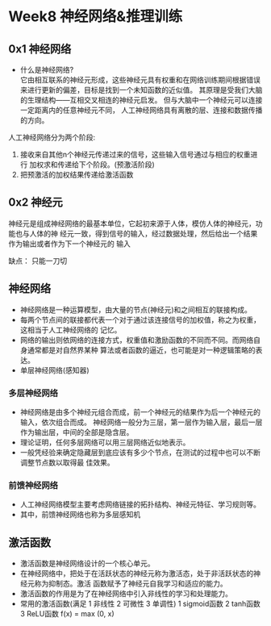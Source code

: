 # Week8 神经网络&推理训练

## 0x1 神经网络

- 什么是神经网络?  
它由相互联系的神经元形成，这些神经元具有权重和在网络训练期间根据错误 来进行更新的偏差，目标是找到一个未知函数的近似值。
其原理是受我们大脑的生理结构——互相交叉相连的神经元启发。 但与大脑中一个神经元可以连接一定距离内的任意神经元不同，
人工神经网络具有离散的层、连接和数据传播的方向。

人工神经网络分为两个阶段:

1. 接收来自其他n个神经元传递过来的信号，这些输入信号通过与相应的权重进行 加权求和传递给下个阶段。(预激活阶段)
2. 把预激活的加权结果传递给激活函数

## 0x2 神经元  
神经元是组成神经网络的最基本单位，它起初来源于人体，模仿人体的神经元，功能也与人体的神
经元一致，得到信号的输入，经过数据处理，然后给出一个结果作为输出或者作为下一个神经元的
输入

缺点： 只能一刀切

## 神经网络

- 神经网络是一种运算模型，由大量的节点(神经元)和之间相互的联接构成。
- 每两个节点间的联接都代表一个对于通过该连接信号的加权值，称之为权重，这相当于人工神经网络的
记忆。
- 网络的输出则依网络的连接方式，权重值和激励函数的不同而不同。而网络自身通常都是对自然界某种
 算法或者函数的逼近，也可能是对一种逻辑策略的表达。
- 单层神经网络(感知器)

### 多层神经网络

- 神经网络是由多个神经元组合而成，前一个神经元的结果作为后一个神经元的输入，依次组合而成。 神经网络一般分为三层，第一层作为输入层，最后一层作为输出层，中间的全部是隐含层。
- 理论证明，任何多层网络可以用三层网络近似地表示。
- 一般凭经验来确定隐藏层到底应该有多少个节点，在测试的过程中也可以不断调整节点数以取得最
佳效果。

### 前馈神经网络
- 人工神经网络模型主要考虑网络链接的拓扑结构、神经元特征、学习规则等。 
-  其中，前馈神经网络也称为多层感知机

## 激活函数

- 激活函数是神经网络设计的一个核心单元。
- 在神经网络中，把处于在活跃状态的神经元称为激活态，处于非活跃状态的神经元称为抑制态。激活
 函数赋予了神经元自我学习和适应的能力。
- 激活函数的作用是为了在神经网络中引入非线性的学习和处理能力。
- 常用的激活函数(满足 1 非线性 2 可微性 3 单调性)
1 sigmoid函数
2 tanh函数
3 ReLU函数 f(x) = max (0, x)